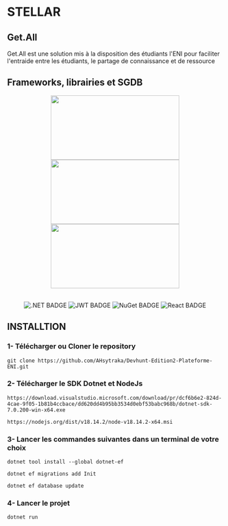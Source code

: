 #  STELLAR


## Get.All

Get.All est une solution mis à la disposition des étudiants l'ENI pour faciliter l'entraide entre les étudiants, le partage de connaissance et de ressource



## Frameworks, librairies et SGDB
 
 <div align="center">
 
<img src="https://aprendeconjoe.com/wp-content/uploads/2021/11/aspnetcore.png" width="300" height="150"> 

<img src="https://wiki.tino.org/wp-content/uploads/2021/09/pasted-image-0.png" width="300" height="150"> 
 
<img src=" https://www.vectorlogo.zone/logos/mysql/mysql-ar21.png" width="300" height="150">
 
</div>

<br>

<div align="center">
  
![.NET BADGE](https://img.shields.io/badge/.NET-512BD4?style=for-the-badge&logo=dotnet&logoColor=white ".NET Badge")  ![JWT BADGE](https://img.shields.io/badge/JWT-000000?style=for-the-badge&logo=JSON%20web%20tokens&logoColor=white "JWT Badge")  ![NuGet BADGE](https://img.shields.io/badge/NuGet-004880?style=for-the-badge&logo=nuget&logoColor=white "NuGet Badge")  ![React BADGE](https://img.shields.io/badge/React-20232A?style=for-the-badge&logo=react&logoColor=61DAFB "React Badge")
  
</div>



## INSTALLTION

### 1- Télécharger ou Cloner le repository
```
git clone https://github.com/AHsytraka/Devhunt-Edition2-Plateforme-ENI.git
```

### 2- Télécharger le SDK Dotnet et NodeJs

```
https://download.visualstudio.microsoft.com/download/pr/dcf6b6e2-824d-4cae-9f05-1b81b4ccbace/dd620dd4b95bb3534d0ebf53babc968b/dotnet-sdk-7.0.200-win-x64.exe
```
```
https://nodejs.org/dist/v18.14.2/node-v18.14.2-x64.msi
```

### 3- Lancer les commandes suivantes dans un terminal de votre choix

```
dotnet tool install --global dotnet-ef
```

```
dotnet ef migrations add Init
```

```
dotnet ef database update
```

### 4- Lancer le projet

```
dotnet run
```


